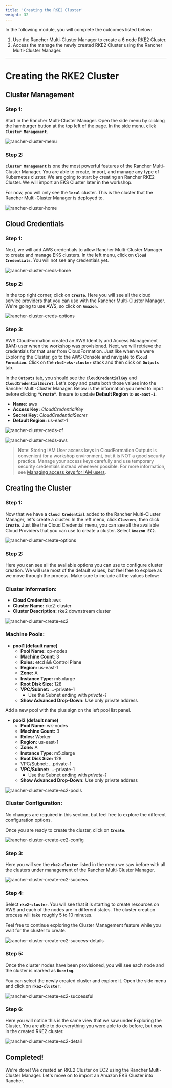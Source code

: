 ```yaml
---
title: 'Creating the RKE2 Cluster'
weight: 32
---
```


In the following module, you will complete the outcomes listed below:

1. Use the Rancher Multi-Cluster Manager to create a 6 node RKE2 Cluster.
2. Access the manage the newly created RKE2 Cluster using the Rancher Multi-Cluster Manager.

---

# Creating the RKE2 Cluster

## Cluster Management

### Step 1:

Start in the Rancher Multi-Cluster Manager. Open the side menu by clicking the hamburger button
at the top left of the page. In the side menu, click **`Cluster Management`**.

![rancher-cluster-menu](/static/images/content/31-cluster-menu.png)

### Step 2:

**`Cluster Management`** is one the most powerful features of the Rancher Multi-Cluster Manager. You are able to create, import, and manage any type of Kubernetes cluster. We are going to start by creating an Rancher RKE2 Cluster. We will import an EKS Cluster later in the workshop.

For now, you will only see the **`local`** cluster. This is the cluster that the Rancher Multi-Cluster Manager is deployed to.

![rancher-cluster-home](/static/images/content/31-cluster-home.png)

## Cloud Credentials

### Step 1:

Next, we will add AWS credentials to allow Rancher Multi-Cluster Manager to create and manage EKS clusters. In the left menu, click on **`Cloud Credentials`**. You will not see any credentials yet.

![rancher-cluster-creds-home](/static/images/content/31-cluster-creds-home.png)

### Step 2:

In the top right corner, click on **`Create`**. Here you will see all the cloud service providers that you can use with the Rancher Multi-Cluster Manager. We're going to use AWS, so click on **`Amazon`**.

![rancher-cluster-creds-options](/static/images/content/31-cluster-creds-options.png)

### Step 3:

AWS CloudFormation created an AWS Identity and Access Management (IAM) user when the workshop was provisioned. Next, we will retrieve the credentials for that user from CloudFormation. Just like when we were Exploring the Cluster, go to the AWS Console and navigate to **`Cloud Formation`**. Click on the **`rke2-eks-cluster`** stack and then click on **`Outputs`** tab.

In the **`Outputs`** tab, you should see the **`CloudCredentialKey`** and **`CloudCredentialSecret`**. Let's copy and paste both those values into the Rancher Multi-Cluster Manager. Below is the information you need to input before clicking **`"Create"`**. Ensure to update **Default Region** to **`us-east-1`**.

- **Name:** aws
- **Access Key:** _CloudCredentialKey_
- **Secret Key:** _CloudCredentialSecret_
- **Default Region:** us-east-1

![rancher-cluster-creds-cf](/static/images/content/31-cluster-creds-cf.png)

![rancher-cluster-creds-aws](/static/images/content/31-cluster-creds-aws.png)

> Note: Storing IAM User access keys in CloudFormation Outputs is convenient for a workshop environment, but it is NOT a good security practice. Manage your access keys carefully and use temporary security credentials instead whenever possible. For more information, see [Managing access keys for IAM users](https://docs.aws.amazon.com/IAM/latest/UserGuide/id_credentials_access-keys.html).

## Creating the Cluster

### Step 1:

Now that we have a **`Cloud Credential`** added to the Rancher Multi-Cluster Manager, let's create a cluster. In the left menu, click **`Clusters`**, then click **`Create`**. Just like the Cloud Credential menu, you can see all the available Cloud Providers that you can use to create a cluster. Select **`Amazon EC2`**.

![rancher-cluster-create-options](/static/images/content/31-cluster-create-options.png)

### Step 2:

Here you can see all the available options you can use to configure cluster creation. We will use most of the default values, but feel free to explore as we move through the process. Make sure to include all the values below:

### Cluster Information:

- **Cloud Credential:** aws
- **Cluster Name:** rke2-cluster
- **Cluster Description:** rke2 downstream cluster

![rancher-cluster-create-ec2](/static/images/content/31-cluster-create-ec2.png)

### Machine Pools:

- **pool1 (default name)**
  - **Pool Name:** cp-nodes
  - **Machine Count**: 3
  - **Roles:** etcd && Control Plane
  - **Region:** us-east-1
  - **Zone:** A
  - **Instance Type:** m5.xlarge
  - **Root Disk Size:** 128
  - **VPC/Subnet:** ...-private-1
    - Use the Subnet ending with _private-1_
  - **Show Advanced Drop-Down:** Use only private address

Add a new pool with the plus sign on the left pool list panel.

- **pool2 (default name)**
  - **Pool Name:** wk-nodes
  - **Machine Count:** 3
  - **Roles:** Worker
  - **Region:** us-east-1
  - **Zone:** A
  - **Instance Type:** m5.xlarge
  - **Root Disk Size:** 128
  - VPC/Subnet: ...private-1
  - **VPC/Subnet:** ...-private-1
    - Use the Subnet ending with _private-1_
  - **Show Advanced Drop-Down:** Use only private address

![rancher-cluster-create-ec2-pools](/static/images/content/31-cluster-create-ec2-pools.png)

### Cluster Configuration:

No changes are required in this section, but feel free to explore the different configuration options.

Once you are ready to create the cluster, click on **`Create`**.

![rancher-cluster-create-ec2-config](/static/images/content/31-cluster-create-ec2-config.png)

### Step 3:

Here you will see the **`rke2-cluster`** listed in the menu we saw before with all the clusters under management of the Rancher Multi-Cluster Manager.

![rancher-cluster-create-ec2-success](/static/images/content/31-cluster-create-ec2-success.png)

### Step 4:

Select **`rke2-cluster`**. You will see that it is starting to create resources on AWS and each of the nodes are in different states. The cluster creation process will take roughly 5 to 10 minutes.

Feel free to continue exploring the Cluster Management feature while you wait for the cluster to create.

![rancher-cluster-create-ec2-success-details](/static/images/content/31-cluster-create-ec2-success-details.png)

### Step 5:

Once the cluster nodes have been provisioned, you will see each node and the cluster is marked as **`Running`**.

You can select the newly created cluster and explore it. Open the side menu and click on **`rke2-cluster`**.

![rancher-cluster-create-ec2-successful](/static/images/content/31-cluster-create-ec2-successful.png)

### Step 6:

Here you will notice this is the same view that we saw under Exploring the Cluster. You are able to do everything you were able to do before, but now in the created RKE2 cluster.

![rancher-cluster-create-ec2-detail](/static/images/content/31-cluster-create-ec2-details.png)

## Completed!

We're done! We created an RKE2 Cluster on EC2 using the Rancher Multi-Cluster Manager. Let's move on to import an Amazon EKS Cluster into Rancher.

